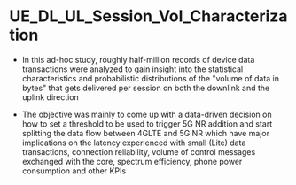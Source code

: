 # UE_DL_UL_Session_Vol_Characterization

* In this ad-hoc study, roughly half-million records of device data transactions were analyzed to gain insight into the statistical characteristics and probabilistic distributions of the "volume of data in bytes" that gets delivered per session on both the downlink and the uplink direction 

* The objective was mainly to come up with a data-driven decision on how to set a threshold to be used to trigger 5G NR addition and start splitting the data flow between 4GLTE and 5G NR which have major implications on the latency experienced with small (Lite) data transactions, connection reliability, volume of control messages exchanged with the core, spectrum efficiency, phone power consumption and other KPIs
